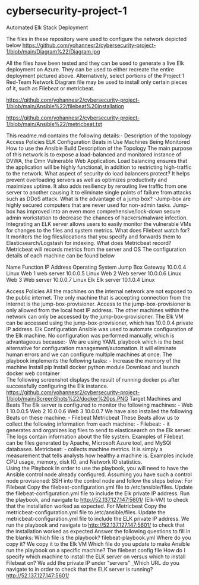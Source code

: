 # cybersecurity-project-1
Automated Elk Stack Deployment 

The files in these repository were used to configure the network depicted below
https://github.com/yohannesr2/cybersecurity-project-1/blob/main/Diagram%22/Diagram.jpg

All the files have been tested and they can be used to generate a live Elk deployment on Azure. They can be used to either recreate the entire deployment pictured above. Alternatively, select portions of the Project 1 Red-Team Network Diagram file may be used to install only certain pieces of it, such as Filebeat or metricbeat.

https://github.com/yohannesr2/cybersecurity-project-1/blob/main/Ansible%22/filebeat%20installation

https://github.com/yohannesr2/cybersecurity-project-1/blob/main/Ansible%22/metricbeat.txt

This readme.md contains the following details:-
Description of the topology 
Access Policies
ELK Configuration
Beats in Use
Machines Being Monitored 
How to use the Ansible Build 
Description of the Topology
The main purpose of this network is to expose a load-balanced and monitored instance of DVWA, the Dmn Vulnerable Web Application.
Load balancing ensures that the application will be highly functional, in addition to restricting high-traffic to the network.
What aspect of security do load balancers protect?
It helps prevent overloading servers as well as optimizes productivity and maximizes uptime.
It also adds resiliency by rerouting live traffic from one server to another causing it to eliminate single points of failure from attacks such as DDoS attack.
What is the advantage of a jump box?
-Jump-box are highly secured computers that are never used for non-admin tasks. Jump-box has improved into an even more comprehensive/lock-down secure admin workstation to decrease the chances of hackers/malware infection.
Integrating an ELK server allows users to easily monitor the vulnerable VMs for changes to the files and system metrics. 
What does Filebeat watch for?
It monitors the log files/locations that you specify and forwards them to Elasticsearch/Logstash for indexing.
What does Metricbeat record?
Metricbeat will records metrics from the server and OS
The configuration details of each machine can be found below
 
Name
Function
IP Address
Operating System
Jump Box
Gateway
10.0.0.4
Linux
Web 1
web server
10.0.0.5
Linux
Web 2
Web server
10.0.0.6
Linux
Web 3
Web server
10.0.0.7
Linux
Elk
Elk server 
10.1.0.4
Linux
 
 
 
Access Policies 
All the machines on the internal network are not exposed to the public internet. The only machine that is accepting connection from the internet is the jump-box-provisioner. Access to the jump-box-provisioner is only allowed from the local host IP address. The other machines within the network can only be accessed by the jump-box-provisioner. 
The Elk VM can be accessed using the jump-box-provisioner, which has 10.0.0.4 private IP address. 
Elk Configuration 
Ansible was used to automate configuration of the Elk machine. No configuration was performed manually, which is advantageous because:- 
We are using YAML playbook which is the best alternative for configuration management/automation.
It will eliminate human errors and we can configure multiple machines at once. 
The playbook implements the following tasks: -
Increase the memory of the machine
Install pip
Install docker python module
Download and launch docker web container  
The following screenshot displays the result of running docker ps after successfully configuring the Elk instance. 
https://github.com/yohannesr2/cybersecurity-project-1/blob/main/ScreenShots%22/docker%20ps.PNG
Target Machines and Beats 
The Elk server is configured to monitor the following machines: -
Web 1 10.0.0.5
Web 2 10.0.0.6
Web 3 10.0.0.7
We have also installed the following Beats on these machine: -
Filebeat
Metricbeat 
These Beats allow us to collect the following information from each machine: -
Filebeat: - it generates and organizes log files to send to elasticsearch on the Elk server. The logs contain information about the file system. Examples of Filebeat can be files generated by Apache, Microsoft Azure tool, and MySQl databases. 
Metricbeat: - collects machine metrics. It is simply a measurement that tells analysts how healthy a machine is. Examples include CPU usage, memory, disk IO, and Network IO statistics.  
Using the Playbook
In order to use the playbook, you will need to have the Ansible control node already configured. Assuming you have such a control node provisioned: 
SSH into the control node and follow the steps below:
For Filebeat
Copy the filebeat-configuration.yml file to /etc/ansible/files. 
Update the filebeat-configuration.yml file to include the Elk private IP address.
Run the playbook, and navigate to http://52.137.127.147:5601/ (Elk-VM) to check that the installation worked as expected. 
For Metricbeat
Copy the metricbeat-configuration.yml file to /etc/ansible/files. 
Update the metricbeat-configuration.yml file to include the ELK private IP address.
We run the playbook and navigate to  http://52.137.127.147:5601/ to check that the installation worked as expected 
Answer the following questions to fill in the blanks:
Which file is the playbook?
filebeat-playbook.yml
 Where do you copy it? 
We copy it to the Elk VM
Which file do you update to make Ansible run the playbook on a specific machine? 
The filebeat config file
How do I specify which machine to install the ELK server on versus which to install Filebeat on?
We add the private IP under “servers”
_Which URL do you navigate to in order to check that the ELK server is running? 
http://52.137.127.147:5601/
